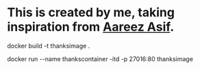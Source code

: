 # This is created by me, taking inspiration from [Aareez Asif](https://youtu.be/tJxmN_nN__Y?si=EDfXoumrRuZtEWBL).

docker build -t thanksimage .


docker run --name thankscontainer -itd -p 27016:80 thanksimage
